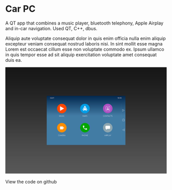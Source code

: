# Car PC

A QT app that combines a music player, bluetooth telephony, Apple Airplay and in-car navigation. Used QT, C++, dbus.

Aliquip aute voluptate consequat dolor in quis enim officia nulla enim aliquip excepteur veniam consequat nostrud laboris nisi. In sint mollit esse magna Lorem est occaecat cillum esse non voluptate commodo ex. Ipsum ullamco in quis tempor esse ad sit aliquip exercitation voluptate amet consequat duis ea.

![carpc home screen](/img/carpc.jpg)

View the code on github
